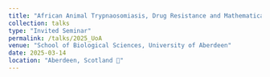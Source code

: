 ```yaml
---
title: "African Animal Trypnaosomiasis, Drug Resistance and Mathematical Modelling"
collection: talks
type: "Invited Seminar"
permalink: /talks/2025_UoA
venue: "School of Biological Sciences, University of Aberdeen"
date: 2025-03-14
location: "Aberdeen, Scotland 🏴󠁧󠁢󠁳󠁣󠁴󠁿"
---
```



  